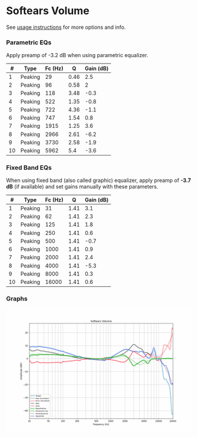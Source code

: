 # Softears Volume
See [usage instructions](https://github.com/jaakkopasanen/AutoEq#usage) for more options and info.

### Parametric EQs
Apply preamp of -3.2 dB when using parametric equalizer.

|   # | Type    |   Fc (Hz) |    Q |   Gain (dB) |
|-----|---------|-----------|------|-------------|
|   1 | Peaking |        29 | 0.46 |         2.5 |
|   2 | Peaking |        96 | 0.58 |         2   |
|   3 | Peaking |       118 | 3.48 |        -0.3 |
|   4 | Peaking |       522 | 1.35 |        -0.8 |
|   5 | Peaking |       722 | 4.36 |        -1.1 |
|   6 | Peaking |       747 | 1.54 |         0.8 |
|   7 | Peaking |      1915 | 1.25 |         3.6 |
|   8 | Peaking |      2966 | 2.61 |        -6.2 |
|   9 | Peaking |      3730 | 2.58 |        -1.9 |
|  10 | Peaking |      5962 | 5.4  |        -3.6 |

### Fixed Band EQs
When using fixed band (also called graphic) equalizer, apply preamp of **-3.7 dB** (if available) and set gains manually with these parameters.

|   # | Type    |   Fc (Hz) |    Q |   Gain (dB) |
|-----|---------|-----------|------|-------------|
|   1 | Peaking |        31 | 1.41 |         3.1 |
|   2 | Peaking |        62 | 1.41 |         2.3 |
|   3 | Peaking |       125 | 1.41 |         1.8 |
|   4 | Peaking |       250 | 1.41 |         0.6 |
|   5 | Peaking |       500 | 1.41 |        -0.7 |
|   6 | Peaking |      1000 | 1.41 |         0.9 |
|   7 | Peaking |      2000 | 1.41 |         2.4 |
|   8 | Peaking |      4000 | 1.41 |        -5.3 |
|   9 | Peaking |      8000 | 1.41 |         0.3 |
|  10 | Peaking |     16000 | 1.41 |         0.6 |

### Graphs
![](./Softears%20Volume.png)
